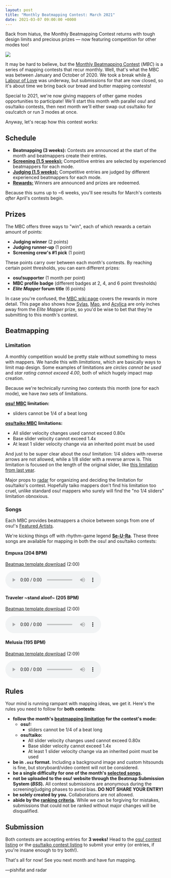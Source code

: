 ```yaml
---
layout: post
title: "Monthly Beatmapping Contest: March 2021"
date: 2021-03-07 09:00:00 +0000
---
```


Back from hiatus, the Monthly Beatmapping Contest returns with tough design limits and precious prizes — now featuring competition for other modes too!

![](/wiki/shared/news/banners/monthly-beatmapping-contest.png)

It may be hard to believe, but the [Monthly Beatmapping Contest](/wiki/Contests/Monthly_Beatmapping_Contest) (*MBC*) is a series of mapping contests that recur monthly. Well, that's what the MBC was between January and October of 2020. We took a break while [A Labour of Love](https://osu.ppy.sh/community/contests/115) was underway, but submissions for that are now closed, so it's about time we bring back our bread and butter mapping contests!

Special to 2021, we're now giving mappers of other game modes opportunities to participate! We'll start this month with parallel osu! and osu!taiko contests, then next month we'll either swap out osu!taiko for osu!catch or run 3 modes at once.

Anyway, let's recap how this contest works:

## Schedule

- **Beatmapping (3 weeks):** Contests are announced at the start of the month and beatmappers create their entries.
- [**Screening (1.5 weeks):**](/wiki/Contests/Monthly_Beatmapping_Contest#screening) Competitive entries are selected by experienced beatmappers for each mode.
- [**Judging (1.5 weeks):**](/wiki/Contests/Monthly_Beatmapping_Contest#judging) Competitive entries are judged by different experienced beatmappers for each mode.
- [**Rewards:**](/wiki/Contests/Monthly_Beatmapping_Contest#rewards) Winners are announced and prizes are redeemed.

Because this sums up to ~6 weeks, you'll see results for March's contests *after* April's contests begin.

## Prizes

The MBC offers three ways to "win", each of which rewards a certain amount of points:

- **Judging winner** (2 points)
- **Judging runner-up** (1 point)
- **Screening crew's #1 pick** (1 point)

These points carry over between each month's contests. By reaching certain point thresholds, you can earn different prizes:

- **osu!supporter** (1 month per point)
- **MBC profile badge** (different badges at 2, 4, and 6 point thresholds)
- ***Elite Mapper* forum title** (6 points)

In case you're confused, the [MBC wiki page](/wiki/Contests/Monthly_Beatmapping_Contest#rewards) covers the rewards in more detail. This page also shows how [Sylas](https://osu.ppy.sh/users/3906405), [Mao](https://osu.ppy.sh/users/2204515), and [Acylica](https://osu.ppy.sh/users/1943309) are only inches away from the *Elite Mapper* prize, so you'd be wise to bet that they're submitting to this month's contest.

## Beatmapping

### Limitation

A monthly competition would be pretty stale without something to mess with mappers. We handle this with *limitations*, which are basically ways to limit map design. Some examples of limitations are *circles cannot be used* and *star rating cannot exceed 4.00*, both of which hugely impact map creation.

Because we're technically running *two* contests this month (one for each mode), we have *two* sets of limitations.

**[osu! MBC](https://osu.ppy.sh/community/contests/120) limitation:**

- sliders cannot be 1/4 of a beat long

**[osu!taiko MBC](https://osu.ppy.sh/community/contests/121) limitations:**

- All slider velocity changes used cannot exceed 0.80x
- Base slider velocity cannot exceed 1.4x
- At least 1 slider velocity change via an inherited point must be used

And just to be super clear about the osu! limitation: 1/4 sliders with reverse arrows are not allowed, while a 1/8 slider with a reverse arrow is. This limitation is focused on the length of the original slider, like [this limitation from last year](https://osu.ppy.sh/home/news/2020-06-04-monthly-beatmapping-contest-june#limitation).

Major props to [radar](https://osu.ppy.sh/users/7131099) for organizing and deciding the limitation for osu!taiko's contest. Hopefully taiko mappers don't find his limitation too cruel, unlike standard osu! mappers who surely will find the "no 1/4 sliders" limitation obnoxious.

### Songs

Each MBC provides beatmappers a choice between songs from one of osu!'s [Featured Artists](https://osu.ppy.sh/beatmaps/artists).

We're kicking things off with rhythm-game legend [**Se-U-Ra**](https://osu.ppy.sh/beatmaps/artists/112). These three songs are available for mapping in both the osu! and osu!taiko contests:

#### Empuxa (204 BPM)

[Beatmap template download](https://assets.ppy.sh/artists/112/osz/Se-U-Ra%20-%20Empuxa.osz) (2:00)

<audio controls>
    <source src="https://assets.ppy.sh/artists/112/previews/2923.mp3" type="audio/mpeg">
</audio>

#### Traveler \~stand aloof\~ (205 BPM)

[Beatmap template download](https://assets.ppy.sh/artists/112/osz/Se-U-Ra%20-%20Traveler%20~stand%20aloof~.osz) (2:00)

<audio controls>
    <source src="https://assets.ppy.sh/artists/112/previews/2950.mp3" type="audio/mpeg">
</audio>

#### Melusia (195 BPM)

[Beatmap template download](https://assets.ppy.sh/artists/112/osz/Se-U-Ra%20-%20Melusia.osz) (2:09)

<audio controls>
    <source src="https://assets.ppy.sh/artists/112/previews/2937.mp3" type="audio/mpeg">
</audio>

## Rules

Your mind is running rampant with mapping ideas, we get it. Here's the rules you need to follow for **both contests**:

- **follow the month's [beatmapping limitation](#limitation) for the contest's mode:**
    - **osu!:**
        - sliders cannot be 1/4 of a beat long
    - **osu!taiko:**
        - All slider velocity changes used cannot exceed 0.80x
        - Base slider velocity cannot exceed 1.4x
        - At least 1 slider velocity change via an inherited point must be used
- **be in `.osz` format.** Including a background image and custom hitsounds is fine, but storyboard/video content will not be considered.
- **be a single difficulty for one of the month's [selected songs](#songs).**
- **not be uploaded to the osu! website through the Beatmap Submission System (*BSS*).** All contest submissions are anonymous during the screening/judging phases to avoid bias. **DO NOT SHARE YOUR ENTRY!**
- **be solely created by you.** Collaborations are not allowed.
- **abide by the [ranking criteria](/wiki/Ranking_Criteria).** While we can be forgiving for mistakes, submissions that could not be ranked without major changes will be disqualified.

## Submission

Both contests are accepting entries for **3 weeks!** Head to the [osu! contest listing](https://osu.ppy.sh/community/contests/120) or the [osu!taiko contest listing](https://osu.ppy.sh/community/contests/121) to submit your entry (or entries, if you're insane enough to try both!).

That's all for now! See you next month and have fun mapping.

—pishifat and radar
